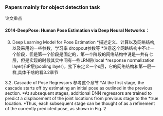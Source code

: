 ### Papers mainly for object detection task

论文重点

#### 2014-DeepPose: Human Pose Estimation via Deep Neural Networks：

3. Deep Learning Model for Pose Estimation 
*描述定义、计算以及网络结构,以及采用的一些参数，学习率 droppout参数等
*注意这个网路结构中不止一个阶段，但是第一个阶段是固定的，第一个阶段的网络结构中说是一共有七层，但是实现的时候其实中间有一些LRN层(local *response normalization layer)和P层(pooling layer)，接下来定义一个s层，它的网络结构和第一层一样,具体干啥的看3.2章节

3.2. Cascade of Pose Regressors 参考这个章节
*At the first stage, the cascade starts off by estimating an initial pose as outlined in the previous section. 
*At subsequent stages, additional DNN regressors are trained to predict a displacement of the joint locations from previous stage to the *true location. 
*Thus, each subsequent stage can be thought of as a refinement of the currently predicted pose, as shown in Fig. 2
